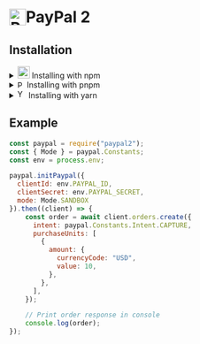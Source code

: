 <h1 align="left" style="display: flex; align-items: center;">
  <img src="https://upload.wikimedia.org/wikipedia/commons/b/b7/PayPal_Logo_Icon_2014.svg" alt="PayPal Logo" width="30" height="30">
  PayPal 2
</h1>

## Installation

<details>
  <summary><img src="https://upload.wikimedia.org/wikipedia/commons/thumb/d/db/Npm-logo.svg/540px-Npm-logo.svg.png" alt="NPM Logo" width=22> Installing with npm</summary>

```bash
npm install paypal2
```

</details>

<details>
  <summary><img src="https://equk.co.uk/media/logos/pnpm.svg" alt="PNPM Logo" width=13> Installing with pnpm</summary>

```bash
pnpm add paypal2
```

</details>

<details>
  <summary><img src="https://seeklogo.com/images/Y/yarn-logo-F5E7A65FA2-seeklogo.com.png" alt="Yarn Logo" width=16> Installing with yarn</summary>

```bash
yarn add paypal2
```

</details>

## Example

```js
const paypal = require("paypal2");
const { Mode } = paypal.Constants;
const env = process.env;

paypal.initPaypal({
  clientId: env.PAYPAL_ID,
  clientSecret: env.PAYPAL_SECRET,
  mode: Mode.SANDBOX
}).then((client) => {
    const order = await client.orders.create({
      intent: paypal.Constants.Intent.CAPTURE,
      purchaseUnits: [
        {
          amount: {
            currencyCode: "USD",
            value: 10,
          },
        },
      ],
    });

    // Print order response in console
    console.log(order);
});
```
